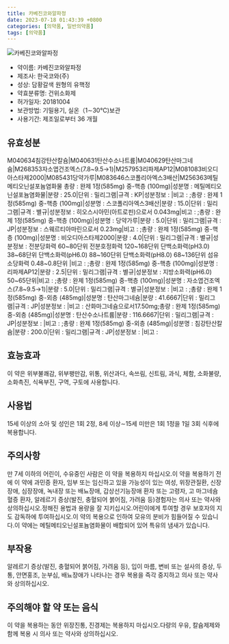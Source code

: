 ```yaml
---
title: 카베진코와알파정
date: 2023-07-18 01:43:39 +0800
categories: [의약품, 일반의약품]
tags: [의약품]
---
```

![카베진코와알파정](https://nedrug.mfds.go.kr/pbp/cmn/itemImageDownload/154151882208400062)

- 약이름: 카베진코와알파정
- 제조사: 한국코와(주)
- 성상: 담황갈색 원형의 유핵정
- 약효분류명: 건위소화제
- 허가일자: 20181004
- 보관방법: 기밀용기, 실온（1∼30℃)보관
- 사용기간: 제조일로부터 36 개월
## 유효성분
M040634침강탄산칼슘|M040631탄산수소나트륨|M040629탄산마그네슘|M268353자소엽건조엑스(7.8~9.5→1)|M257953리파제AP12|M081083비오디아스타제2000|M085431당약가루|M083646스코폴리아엑스3배산|M256363메틸메티오닌설포늄염화물
총량 : 완제 1정(585mg) 중-핵층 (100mg)|성분명 : 메틸메티오닌설포늄염화물|분량 : 25.0|단위 : 밀리그램|규격 : KP|성분정보 : |비고 : ;총량 : 완제 1정(585mg) 중-핵층 (100mg)|성분명 : 스코폴리아엑스3배산|분량 : 15.0|단위 : 밀리그램|규격 : 별규|성분정보 : 히오스시아민(아트로핀)으로서 0.043mg|비고 : ;총량 : 완제 1정(585mg) 중-핵층 (100mg)|성분명 : 당약가루|분량 : 5.0|단위 : 밀리그램|규격 : JP|성분정보 : 스웨르티아마린으로서 0.23mg|비고 : ;총량 : 완제 1정(585mg) 중-핵층 (100mg)|성분명 : 비오디아스타제2000|분량 : 4.0|단위 : 밀리그램|규격 : 별규|성분정보 : 전분당화력 60~80단위 전분호정화력 120~168단위 단백소화력(pH3.0) 38~68단위 단백소화력(pH6.0) 88~160단위 단백소화력(pH8.0) 68~136단위 섬유소당화력 0.48~0.8단위
|비고 : ;총량 : 완제 1정(585mg) 중-핵층 (100mg)|성분명 : 리파제AP12|분량 : 2.5|단위 : 밀리그램|규격 : 별규|성분정보 : 지방소화력(pH6.0) 50~65단위|비고 : ;총량 : 완제 1정(585mg) 중-핵층 (100mg)|성분명 : 자소엽건조엑스(7.8~9.5→1)|분량 : 5.0|단위 : 밀리그램|규격 : 별규|성분정보 : |비고 : ;총량 : 완제 1정(585mg) 중-외층 (485mg)|성분명 : 탄산마그네슘|분량 : 41.6667|단위 : 밀리그램|규격 : JP|성분정보 : |비고 : 산화마그네슘으로서17.50mg;총량 : 완제 1정(585mg) 중-외층 (485mg)|성분명 : 탄산수소나트륨|분량 : 116.6667|단위 : 밀리그램|규격 : JP|성분정보 : |비고 : ;총량 : 완제 1정(585mg) 중-외층 (485mg)|성분명 : 침강탄산칼슘|분량 : 200.0|단위 : 밀리그램|규격 : JP|성분정보 : |비고 :
## 효능효과
이 약은 위부불쾌감, 위부팽만감, 위통, 위산과다, 속쓰림, 신트림, 과식, 체함, 소화불량, 소화촉진, 식욕부진, 구역, 구토에 사용합니다.
## 사용법
15세 이상의 소아 및 성인은 1회 2정, 8세 이상∼15세 미만은 1회 1정을 1일 3회 식후에 복용합니다.
## 주의사항
만 7세 이하의 어린이, 수유중인 사람은 이 약을 복용하지 마십시오.이 약을 복용하기 전에 이 약에 과민증 환자, 임부 또는 임신하고 있을 가능성이 있는 여성, 위장관질환, 신장장애, 심장장애, 녹내장 또는 배뇨장애, 갑상선기능장애 환자 또는 고령자, 고 마그네슘 혈증 환자, 알레르기 증상(발진, 충혈되어 붉어짐, 가려움 등)경험자는 의사 또는 약사와 상의하십시오.정해진 용법과 용량을 잘 지키십시오.어린이에게 투여할 경우 보호자의 지도 감독하에 투여하십시오.이 약의 복용으로 인하여 모유의 분비가 힘들어질 수 있습니다.이 약에는 메틸메티오닌설포늄염화물이 배합되어 있어 특유의 냄새가 있습니다.
## 부작용
알레르기 증상(발진, 충혈되어 붉어짐, 가려움 등), 입이 마름, 변비 또는 설사의 증상, 두통, 안면홍조, 눈부심, 배뇨장애가 나타나는 경우 복용을 즉각 중지하고 의사 또는 약사와 상의하십시오.
## 주의해야 할 약 또는 음식
이 약을 복용하는 동안 위장진통, 진경제는 복용하지 마십시오.다량의 우유, 칼슘제제와 함께 복용 시 의사 또는 약사와 상의하십시오.
